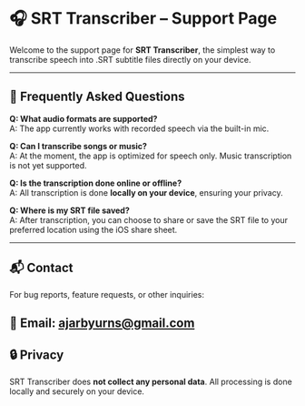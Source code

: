 # 🎧 SRT Transcriber – Support Page

Welcome to the support page for **SRT Transcriber**, the simplest way to transcribe speech into .SRT subtitle files directly on your device.

---

## 💬 Frequently Asked Questions

**Q: What audio formats are supported?**  
A: The app currently works with recorded speech via the built-in mic.

**Q: Can I transcribe songs or music?**  
A: At the moment, the app is optimized for speech only. Music transcription is not yet supported.

**Q: Is the transcription done online or offline?**  
A: All transcription is done **locally on your device**, ensuring your privacy.

**Q: Where is my SRT file saved?**  
A: After transcription, you can choose to share or save the SRT file to your preferred location using the iOS share sheet.

---

## 📬 Contact

For bug reports, feature requests, or other inquiries:

📧 Email: ajarbyurns@gmail.com  
---

## 🔒 Privacy

SRT Transcriber does **not collect any personal data**. All processing is done locally and securely on your device.
